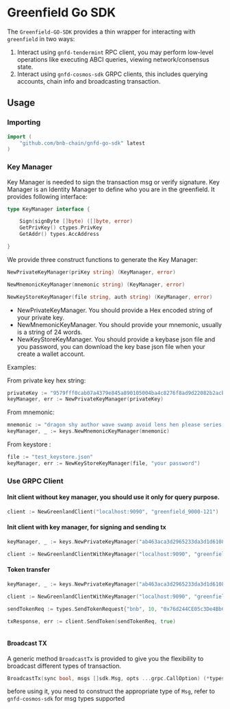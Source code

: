# Greenfield Go SDK 

The `Greenfield-GO-SDK` provides a thin wrapper for interacting with `greenfield` in two ways:

1. Interact using `gnfd-tendermint` RPC client, you may perform low-level operations like executing ABCI queries, viewing network/consensus state.
2. Interact using `gnfd-cosmos-sdk` GRPC clients, this includes querying accounts, chain info and broadcasting transaction. 

## Usage

### Importing

```go
import (
    "github.com/bnb-chain/gnfd-go-sdk" latest
)
```

### Key Manager

Key Manager is needed to sign the transaction msg or verify signature. Key Manager is an Identity Manager to define who 
you are in the greenfield. It provides following interface:

```go
type KeyManager interface {

    Sign(signByte []byte) ([]byte, error)
    GetPrivKey() ctypes.PrivKey
    GetAddr() types.AccAddress

}
```

We provide three construct functions to generate the Key Manager:
```go
NewPrivateKeyManager(priKey string) (KeyManager, error)

NewMnemonicKeyManager(mnemonic string) (KeyManager, error)

NewKeyStoreKeyManager(file string, auth string) (KeyManager, error)
```
- NewPrivateKeyManager. You should provide a Hex encoded string of your private key.
- NewMnemonicKeyManager. You should provide your mnemonic, usually is a string of 24 words.
- NewKeyStoreKeyManager. You should provide a keybase json file and you password, you can download the key base json file when your create a wallet account.

Examples:

From private key hex string:
```GO
privateKey := "9579fff0cab07a4379e845a890105004ba4c8276f8ad9d22082b2acbf02d884b"
keyManager, err := NewPrivateKeyManager(privateKey)
```

From mnemonic:
```Go
mnemonic := "dragon shy author wave swamp avoid lens hen please series heavy squeeze alley castle crazy action peasant green vague camp mirror amount person legal"
keyManager, _ := keys.NewMnemonicKeyManager(mnemonic)
```

From keystore :
```GO
file := "test_keystore.json"
keyManager, err := NewKeyStoreKeyManager(file, "your password")
```
### Use GRPC Client

#### Init client without key manager, you should use it only for query purpose.

```go
client := NewGreenlandClient("localhost:9090", "greenfield_9000-121")
```

#### Init client with key manager, for signing and sending tx

```go
keyManager, _ := keys.NewPrivateKeyManager("ab463aca3d2965233da3d1d6108aa521274c5ddc2369ff72970a52a451863fbf")

client := NewGreenlandClientWithKeyManager("localhost:9090", "greenfield_9000-121", keyManager)
```

####  Token transfer


```go
keyManager, _ := keys.NewPrivateKeyManager("ab463aca3d2965233da3d1d6108aa521274c5ddc2369ff72970a52a451863fbf")

client := NewGreenlandClientWithKeyManager("localhost:9090", "greenfield_9000-121", keyManager)

sendTokenReq := types.SendTokenRequest{"bnb", 10, "0x76d244CE05c3De4BbC6fDd7F56379B145709ade9"}

txResponse, err := client.SendToken(sendTokenReq, true)
	
```

#### Broadcast TX

A generic method `BroadcastTx` is provided to give you the flexibility to broadcast different types of transaction. 
```go
BroadcastTx(sync bool, msgs []sdk.Msg, opts ...grpc.CallOption) (*types.TxBroadcastResponse, error)
```
before using it, you need to construct the appropriate type of `Msg`, refer to `gnfd-cosmos-sdk` for msg types supported